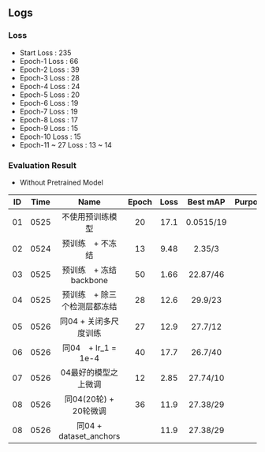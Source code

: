 ## Logs
### Loss
- Start Loss : 235
- Epoch-1 Loss : 66
- Epoch-2 Loss : 39
- Epoch-3 Loss : 28
- Epoch-4 Loss : 24
- Epoch-5 Loss : 20
- Epoch-6 Loss : 19
- Epoch-7 Loss : 19
- Epoch-8 Loss : 17
- Epoch-9 Loss : 15
- Epoch-10 Loss : 15
- Epoch-11 ~ 27 Loss : 13 ~ 14

### Evaluation Result
- Without Pretrained Model

| ID | Time | Name                         | Epoch | Loss | Best mAP       | Purpose | Analysis | Beizhu |
|:--:|:----:|:----------------------------:|:-----:|:----:|:--------------:|:-------:|:--------:|:------:|
| 01 | 0525 | 不使用预训练模型              | 20    | 17.1 | 0.0515/19      |         |          |        |
| 02 | 0524 | 预训练　+ 不冻结              | 13    | 9.48 | 2.35/3         |         |          |        |
| 03 | 0525 | 预训练　+ 冻结backbone        | 50    | 1.66 | 22.87/46       |         |          |        |
| 04 | 0525 | 预训练　+ 除三个检测层都冻结   | 28    | 12.6 | 29.9/23        |         |          |        |
| 05 | 0526 | 同04 + 关闭多尺度训练　　　 　 | 27    | 12.9 | 27.7/12        |         |          |        |
| 06 | 0526 | 同04　+ lr_1 = 1e-4           | 40    | 17.7 | 26.7/40        |         |          |        |
| 07 | 0526 | 04最好的模型之上微调           | 12    | 2.85 | 27.74/10       |         |          |        |
| 08 | 0526 | 同04(20轮) + 20轮微调         | 36    | 11.9 | 27.38/29        |         |          |        |
| 08 | 0526 | 同04 + dataset_anchors        |     | 11.9 | 27.38/29        |         |          |        |
